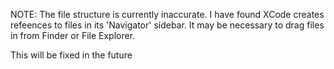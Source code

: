 NOTE: The file structure is currently inaccurate. I have found XCode creates refeences to files in its 'Navigator' sidebar. 
It may be necessary to drag files in from Finder or File Explorer.

This will be fixed in the future
